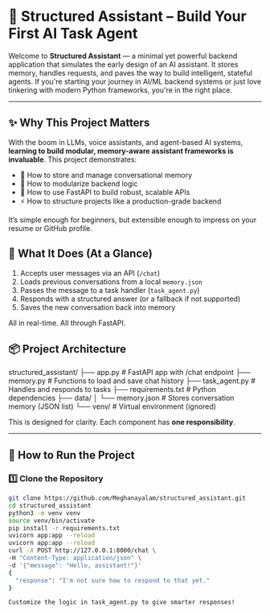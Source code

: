 # 🤖 Structured Assistant – Build Your First AI Task Agent

Welcome to **Structured Assistant** — a minimal yet powerful backend application that simulates the early design of an AI assistant. It stores memory, handles requests, and paves the way to build intelligent, stateful agents. If you're starting your journey in AI/ML backend systems or just love tinkering with modern Python frameworks, you're in the right place.

---

## ✨ Why This Project Matters

With the boom in LLMs, voice assistants, and agent-based AI systems, **learning to build modular, memory-aware assistant frameworks is invaluable**. This project demonstrates:

- 🧠 How to store and manage conversational memory
- 🧩 How to modularize backend logic
- 🚀 How to use FastAPI to build robust, scalable APIs
- ⚡ How to structure projects like a production-grade backend

It’s simple enough for beginners, but extensible enough to impress on your resume or GitHub profile.



## 🧠 What It Does (At a Glance)

1. Accepts user messages via an API (`/chat`)
2. Loads previous conversations from a local `memory.json`
3. Passes the message to a task handler (`task_agent.py`)
4. Responds with a structured answer (or a fallback if not supported)
5. Saves the new conversation back into memory

All in real-time. All through FastAPI.



## 📦 Project Architecture

structured_assistant/
├── app.py # FastAPI app with /chat endpoint
├── memory.py # Functions to load and save chat history
├── task_agent.py # Handles and responds to tasks
├── requirements.txt # Python dependencies
├── data/
│ └── memory.json # Stores conversation memory (JSON list)
└── venv/ # Virtual environment (ignored)


This is designed for clarity. Each component has **one responsibility**.

---

## 🚀 How to Run the Project

### 1️⃣ Clone the Repository

```bash
git clone https://github.com/Meghanayalam/structured_assistant.git
cd structured_assistant
python3 -m venv venv
source venv/bin/activate
pip install -r requirements.txt
uvicorn app:app --reload
uvicorn app:app --reload
curl -X POST http://127.0.0.1:8000/chat \
-H "Content-Type: application/json" \
-d '{"message": "Hello, assistant!"}'
{
  "response": "I'm not sure how to respond to that yet."
}

Customize the logic in task_agent.py to give smarter responses!





















